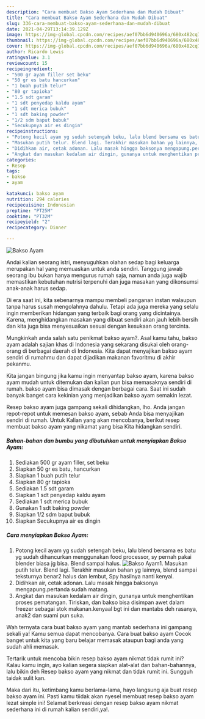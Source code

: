 ```yaml
---
description: "Cara membuat Bakso Ayam Sederhana dan Mudah Dibuat"
title: "Cara membuat Bakso Ayam Sederhana dan Mudah Dibuat"
slug: 336-cara-membuat-bakso-ayam-sederhana-dan-mudah-dibuat
date: 2021-04-29T13:14:39.129Z
image: https://img-global.cpcdn.com/recipes/aef07bb6d940696a/680x482cq70/bakso-ayam-foto-resep-utama.jpg
thumbnail: https://img-global.cpcdn.com/recipes/aef07bb6d940696a/680x482cq70/bakso-ayam-foto-resep-utama.jpg
cover: https://img-global.cpcdn.com/recipes/aef07bb6d940696a/680x482cq70/bakso-ayam-foto-resep-utama.jpg
author: Ricardo Lewis
ratingvalue: 3.1
reviewcount: 15
recipeingredient:
- "500 gr ayam filler set beku"
- "50 gr es batu hancurkan"
- "1 buah putih telur"
- "80 gr tapioka"
- "1.5 sdt garam"
- "1 sdt penyedap kaldu ayam"
- "1 sdt merica bubuk"
- "1 sdt baking powder"
- "1/2 sdm baput bubuk"
- "Secukupnya air es dingin"
recipeinstructions:
- "Potong kecil ayam yg sudah setengah beku, lalu blend bersama es batu yg sudah dihancurkan menggunakan food processor, sy pernah pakai blender biasa jg bisa. Blend sampai halus."
- "Masukan putih telur. Blend lagi. Terakhir masukan bahan yg lainnya, blend sampai teksturnya benar2 halus dan lembut, Spy hasilnya nanti kenyal."
- "Didihkan air, cetak adonan. Lalu masak hingga baksonya mengapung.pertanda sudah matang."
- "Angkat dan masukan kedalam air dingin, gunanya untuk menghentikan proses pematangan. Tiriskan, dan bakso bisa disimpan awet dalam freezer sebagai stok makanan.kenyaal bgt ini dan mantabs deh rasanya, anak2 dan suami pun suka."
categories:
- Resep
tags:
- bakso
- ayam

katakunci: bakso ayam 
nutrition: 294 calories
recipecuisine: Indonesian
preptime: "PT25M"
cooktime: "PT32M"
recipeyield: "2"
recipecategory: Dinner

---
```



![Bakso Ayam](https://img-global.cpcdn.com/recipes/aef07bb6d940696a/680x482cq70/bakso-ayam-foto-resep-utama.jpg)

Andai kalian seorang istri, menyuguhkan olahan sedap bagi keluarga merupakan hal yang memuaskan untuk anda sendiri. Tanggung jawab seorang ibu bukan hanya mengurus rumah saja, namun anda juga wajib memastikan kebutuhan nutrisi terpenuhi dan juga masakan yang dikonsumsi anak-anak harus sedap.

Di era  saat ini, kita sebenarnya mampu membeli panganan instan walaupun tanpa harus susah mengolahnya dahulu. Tetapi ada juga mereka yang selalu ingin memberikan hidangan yang terbaik bagi orang yang dicintainya. Karena, menghidangkan masakan yang dibuat sendiri akan jauh lebih bersih dan kita juga bisa menyesuaikan sesuai dengan kesukaan orang tercinta. 



Mungkinkah anda salah satu penikmat bakso ayam?. Asal kamu tahu, bakso ayam adalah sajian khas di Indonesia yang sekarang disukai oleh orang-orang di berbagai daerah di Indonesia. Kita dapat menyajikan bakso ayam sendiri di rumahmu dan dapat dijadikan makanan favoritmu di akhir pekanmu.

Kita jangan bingung jika kamu ingin menyantap bakso ayam, karena bakso ayam mudah untuk ditemukan dan kalian pun bisa memasaknya sendiri di rumah. bakso ayam bisa dimasak dengan berbagai cara. Saat ini sudah banyak banget cara kekinian yang menjadikan bakso ayam semakin lezat.

Resep bakso ayam juga gampang sekali dihidangkan, lho. Anda jangan repot-repot untuk memesan bakso ayam, sebab Anda bisa menyajikan sendiri di rumah. Untuk Kalian yang akan mencobanya, berikut resep membuat bakso ayam yang nikamat yang bisa Kita hidangkan sendiri.

<!--inarticleads1-->

##### Bahan-bahan dan bumbu yang dibutuhkan untuk menyiapkan Bakso Ayam:

1. Sediakan 500 gr ayam filler, set beku
1. Siapkan 50 gr es batu, hancurkan
1. Siapkan 1 buah putih telur
1. Siapkan 80 gr tapioka
1. Sediakan 1.5 sdt garam
1. Siapkan 1 sdt penyedap kaldu ayam
1. Sediakan 1 sdt merica bubuk
1. Gunakan 1 sdt baking powder
1. Siapkan 1/2 sdm baput bubuk
1. Siapkan Secukupnya air es dingin




<!--inarticleads2-->

##### Cara menyiapkan Bakso Ayam:

1. Potong kecil ayam yg sudah setengah beku, lalu blend bersama es batu yg sudah dihancurkan menggunakan food processor, sy pernah pakai blender biasa jg bisa. Blend sampai halus.
<img src="https://img-global.cpcdn.com/steps/ba6ffb37a93fbb3f/160x128cq70/bakso-ayam-langkah-memasak-1-foto.jpg" alt="Bakso Ayam">1. Masukan putih telur. Blend lagi. Terakhir masukan bahan yg lainnya, blend sampai teksturnya benar2 halus dan lembut, Spy hasilnya nanti kenyal.
1. Didihkan air, cetak adonan. Lalu masak hingga baksonya mengapung.pertanda sudah matang.
1. Angkat dan masukan kedalam air dingin, gunanya untuk menghentikan proses pematangan. Tiriskan, dan bakso bisa disimpan awet dalam freezer sebagai stok makanan.kenyaal bgt ini dan mantabs deh rasanya, anak2 dan suami pun suka.




Wah ternyata cara buat bakso ayam yang mantab sederhana ini gampang sekali ya! Kamu semua dapat mencobanya. Cara buat bakso ayam Cocok banget untuk kita yang baru belajar memasak ataupun bagi anda yang sudah ahli memasak.

Tertarik untuk mencoba bikin resep bakso ayam nikmat tidak rumit ini? Kalau kamu ingin, ayo kalian segera siapkan alat-alat dan bahan-bahannya, lalu bikin deh Resep bakso ayam yang nikmat dan tidak rumit ini. Sungguh taidak sulit kan. 

Maka dari itu, ketimbang kamu berlama-lama, hayo langsung aja buat resep bakso ayam ini. Pasti kamu tiidak akan nyesel membuat resep bakso ayam lezat simple ini! Selamat berkreasi dengan resep bakso ayam nikmat sederhana ini di rumah kalian sendiri,ya!.


